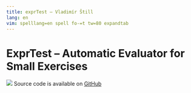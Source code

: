 ```yaml
---
title: exprTest – Vladimír Štill
lang: en
vim: spelllang=en spell fo-=t tw=80 expandtab
---
```


# ExprTest – Automatic Evaluator for Small Exercises

[![](../../img/github-mark-small.svg)][git] Source code is available on [GitHub][git]

[git]: https://github.com/vlstill/hsExprTest
